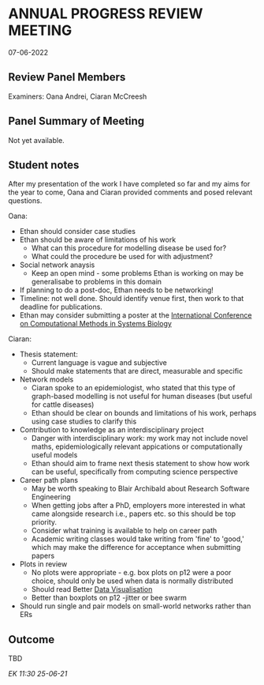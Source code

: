 # ANNUAL PROGRESS REVIEW MEETING
	
07-06-2022

## Review Panel Members

Examiners: Oana Andrei, Ciaran McCreesh


## Panel Summary of Meeting

Not yet available.


## Student notes

After my presentation of the work I have completed so far and my aims for the year to come, Oana and Ciaran provided comments and posed relevant questions.

Oana:
- Ethan should consider case studies
- Ethan should be aware of limitations of his work
	- What can this procedure for modelling disease be used for?
	- What could the procedure be used for with adjustment?
- Social network anaysis
	- Keep an open mind - some problems Ethan is working on may be generalisabe to problems in this domain
- If planning to do a post-doc, Ethan needs to be networking!
- Timeline: not well done. Should identify venue first, then work to that deadline for publications.
- Ethan may consider submitting a poster at the [International Conference on Computational Methods in Systems Biology](https://fmi.unibuc.ro/en/cmsb-2022/cmsb-2022-call/)

Ciaran:
- Thesis statement:
	- Current language is vague and subjective
	- Should make statements that are direct, measurable and specific
- Network models
	- Ciaran spoke to an epidemiologist, who stated that this type of graph-based modelling is not useful for human diseases (but useful for cattle diseases)
	- Ethan should be clear on bounds and limitations of his work, perhaps using case studies to clarify this
- Contribution to knowledge as an interdisciplinary project
	- Danger with interdisciplinary work: my work may not include novel maths, epidemiologically relevant appications or computationally useful models
	- Ethan should aim to frame next thesis statement to show how work can be useful, specifically from computing science perspective
- Career path plans
	- May be worth speaking to Blair Archibald about Research Software Engineering
	- When getting jobs after a PhD, employers more interested in what came alongside research i.e., papers etc. so this should be top priority.
	- Consider what training is available to help on career path
	- Academic writing classes would take writing from 'fine' to 'good,' which may make the difference for acceptance when submitting papers
- Plots in review
	- No plots were appropriate - e.g. box plots on p12 were a poor choice, should only be used when data is normally distributed
	- Should read Better [Data Visualisation](https://www.amazon.co.uk/Better-Data-Visualizations-Scholars-Researchers/dp/0231193114)
	- Better than boxplots on p12 -jitter or bee swarm
- Should run single and pair models on small-world networks rather than ERs

## Outcome

TBD




_EK 11:30 25-06-21_
